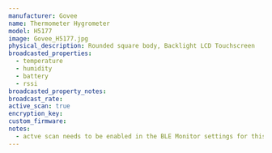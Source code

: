 ```yaml
---
manufacturer: Govee
name: Thermometer Hygrometer
model: H5177
image: Govee_H5177.jpg
physical_description: Rounded square body, Backlight LCD Touchscreen
broadcasted_properties:
  - temperature
  - humidity
  - battery
  - rssi
broadcasted_property_notes:
broadcast_rate:
active_scan: true
encryption_key:
custom_firmware:
notes:
  - actve scan needs to be enabled in the BLE Monitor settings for this sensor to work.
---
```

